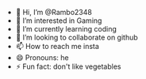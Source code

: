 - 👋 Hi, I’m @Rambo2348
- 👀 I’m interested in Gaming
- 🌱 I’m currently learning coding
- 💞️ I’m looking to collaborate on github
- 📫 How to reach me insta 
- 😄 Pronouns: he
- ⚡ Fun fact: don't like vegetables 

<!---
Rambo2348/Rambo2348 is a ✨ special ✨ repository because its `README.md` (this file) appears on your GitHub profile.
You can click the Preview link to take a look at your changes.
--->
